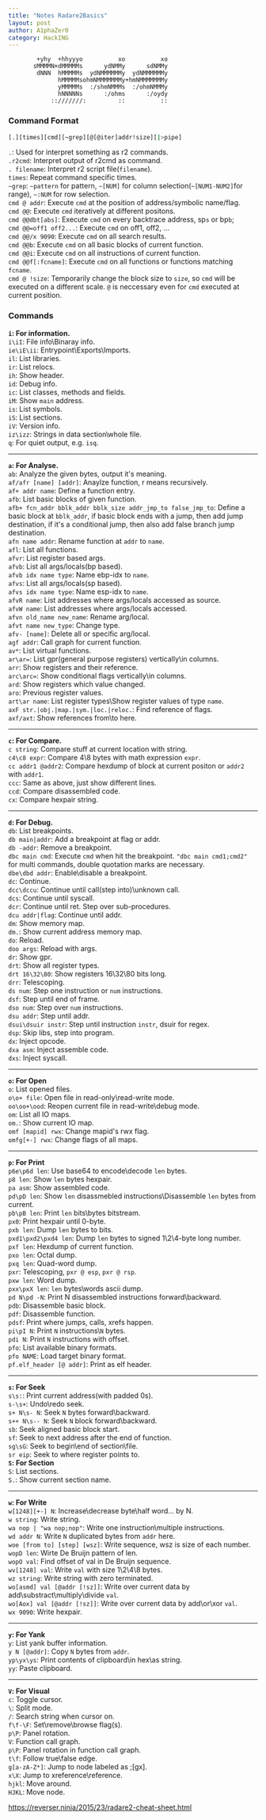 ```yaml
---
title: "Notes Radare2Basics"
layout: post
author: A1phaZer0
category: HackING
---
```


            +yhy  +hhyyyo          xo          xo
           sMMMMN+dMMMMMs      ydNMMy      sdNMMy
            dNNN  hMMMMMs  ydNMMMMMMy  ydNMMMMMMy
                  hMMMMMsohmNMMMMMMMy+hmNMMMMMMMy
                  yMMMMMs  :/shmNMMMs  :/ohmNMMMy
                  hNNNNNs      :/ohms      :/oydy
                ::///////:         ::          ::
		

<!--more-->
### Command Format ###
```bash
[.][times][cmd][~grep][@[@iter]addr!size][|>pipe]
```  
`.`: Used for interpret something as r2 commands.   
`.r2cmd`: Interpret output of r2cmd as command.  
`. filename`: Interpret r2 script file(`filename`).   
`times`: Repeat command specific times.  
`~grep`: `~pattern` for pattern, `~[NUM]` for column selection(`~[NUM1-NUM2]`for range), `~:NUM` for row selection.   
`cmd @ addr`: Execute `cmd` at the position of address/symbolic name/flag.   
`cmd @@`: Execute `cmd` iteratively at different positons.   
`cmd @@dbt[abs]`: Execute `cmd` on every backtrace address, sp`s` or bp`b`;   
`cmd @@=off1 off2...`: Execute `cmd` on off1, off2, ...    
`cmd @@/x 9090`: Execute `cmd` on all search results.   
`cmd @@b`: Execute `cmd` on all basic blocks of current function.   
`cmd @@i`: Execute `cmd` on all instructions of current function.   
`cmd @@f[:fcname]`: Execute `cmd` on all functions or functions matching `fcname`.   
`cmd @ !size`: Temporarily change the block size to `size`, so `cmd` will be executed on a different scale. `@` is neccessary even for `cmd` executed at current position.   
### Commands ###
**`i`: For information.**  
`i\iI`: File info\Binaray info.   
`ie\iE\ii`: Entrypoint\Exports\Imports.   
`il`: List libraries.   
`ir`: List relocs.   
`ih`: Show header.   
`id`: Debug info.   
`ic`: List classes, methods and fields.   
`iM`: Show `main` address.   
`is`: List symbols.   
`iS`: List sections.   
`iV`: Version info.   
`iz\izz`: Strings in data section\whole file.   
`q`: For quiet output, e.g. `isq`.   

---  

**`a`: For Analyse.**   
`ab`: Analyze the given bytes, output it's meaning.   
`af/afr [name] [addr]`: Anaylze function, r means recursively.   
`af+ addr name`: Define a function entry.   
`afb`: List basic blocks of given function.  
`afb+ fcn_addr bblk_addr bblk_size addr_jmp_to false_jmp_to`: Define a basic block at `bblk_addr`, if basic block ends with a jump, then add jump destination, if it's a conditional jump, then also add false branch jump destination.  
`afn name addr`: Rename function at `addr` to `name`.  
`afl`: List all functions.   
`afvr`: List register based args.  
`afvb`: List all args/locals(bp based).   
`afvb idx name type`: Name ebp-idx to `name`.  
`afvs`: List all args/locals(sp based).   
`afvs idx name type`: Name esp-idx to `name`.   
`afvR name`: List addresses where args/locals accessed as source.  
`afvW name`: List addresses where args/locals accessed.  
`afvn old_name new_name`: Rename arg/local.   
`afvt name new_type`: Change type.  
`afv- [name]`: Delete all or specific arg/local.  
`agf addr`: Call graph for current function.  
`av*`: List virtual functions.  
`ar\ar=`: List gpr(general purpose registers) vertically\in columns.  
`arr`: Show registers and their reference.  
`arc\arc=`: Show conditional flags vertically\in columns.  
`ard`: Show registers which value changed.  
`aro`: Previous register values.   
`art\ar name`: List register types\Show register values of type `name`.  
`axF str.|obj.|map.|sym.|loc.|reloc.`: Find reference of flags.  
`axf/axt`: Show references from\to here.  

---

**`c`: For Compare.**   
`c string`: Compare stuff at current location with string.   
`c4\c8 expr`: Compare 4\8 bytes with math expression `expr`.  
`cc addr1 @addr2`: Compare hexdump of block at current positon or `addr2` with `addr1`.   
`ccc`: Same as above, just show different lines.   
`ccd`: Compare disassembled code.   
`cx`: Compare hexpair string.   

---

**`d`: For Debug.**   
`db`: List breakpoints.   
`db main|addr`: Add a breakpoint at flag or addr.   
`db -addr`: Remove a breakpoint.   
`dbc main cmd`: Execute `cmd` when hit the breakpoint. `"dbc main cmd1;cmd2"` for multi commands, double quotation marks are necessary.   
`dbe\dbd addr`: Enable\disable a breakpoint.   
`dc`: Continue.   
`dcc\dccu`: Continue until call(step into)\unknown call.   
`dcs`: Continue until syscall.   
`dcr`: Continue until ret. Step over sub-procedures.   
`dcu addr|flag`: Continue until addr.   
`dm`: Show memory map.   
`dm.`: Show current address memory map.   
`do`: Reload.    
`doo args`: Reload with args.   
`dr`: Show gpr.  
`drt`: Show all register types.  
`drt 16\32\80`: Show registers 16\32\80 bits long.  
`drr`: Telescoping.  
`ds num`: Step one instruction or `num` instructions.   
`dsf`: Step until end of frame.    
`dso num`: Step over `num` instructions.   
`dsu addr`: Step until addr.   
`dsui\dsuir instr`: Step until instruction `instr`, dsuir for regex.   
`dsp`: Skip libs, step into program.   
`dx`: Inject opcode.   
`dxa asm`: Inject assemble code.   
`dxs`: Inject syscall.    

---

**`o`: For Open**   
`o`: List opened files.   
`o\o+ file`: Open file in read-only\read-write mode.   
`oo\oo+\ood`: Reopen current file in read-write\debug mode.   
`om`: List all IO maps.   
`om.`: Show current IO map.  
`omf [mapid] rwx`: Change mapid's rwx flag.   
`omfg[+-] rwx`: Change flags of all maps.   

---

**`p`: For Print**   
`p6e\p6d len`: Use base64 to encode\decode `len` bytes.   
`p8 len`: Show `len` bytes hexpair.   
`pa asm`: Show assembled code.   
`pd\pD len`: Show `len` disassmebled instructions\Disassemble `len` bytes from current.   
`pb\pB len`: Print `len` bits\bytes bitstream.   
`px0`: Print hexpair until 0-byte.   
`pxb len`: Dump `len` bytes to bits.   
`pxd1\pxd2\pxd4 len`: Dump `len` bytes to signed 1\2\4-byte long number.   
`pxf len`: Hexdump of current function.   
`pxo len`: Octal dump.   
`pxq len`: Quad-word dump.   
`pxr`: Telescoping, `pxr @ esp`, `pxr @ rsp`.  
`pxw len`: Word dump.    
`pxx\pxX len`: `len` bytes\words ascii dump.   
`pd N\pd -N`: Print N disassembled instructions forward\backward.   
`pdb`: Disassemble basic block.   
`pdf`: Disassemble function.   
`pdsf`: Print where jumps, calls, xrefs happen.   
`pi\pI N`: Print `N` instructions\\`N` bytes.  
`pdi N`: Print `N` instructions with offset.   
`pfo`: List available binary formats.   
`pfo NAME`: Load target binary format.   
`pf.elf_header [@ addr]`: Print as elf header.   

---

**`s`: For Seek**   
`s\s:`: Print current address(with padded 0s).   
`s-\s+`: Undo\redo seek.   
`s+ N\s- N`: Seek `N` bytes forward\backward.   
`s++ N\s-- N`: Seek `N` block forward\backward.   
`sb`: Seek aligned basic block start.   
`sf`: Seek to next address after the end of function.   
`sg\sG`: Seek to begin\end of section\file.   
`sr eip`: Seek to where register points to.   
**`S`: For Section**   
`S`: List sections.   
`S.`: Show current section name.   

---

**`w`: For Write**   
`w[1248][+-] N`: Increase\decrease byte\half word\... by N.   
`w string`: Write string.   
`wa nop | "wa nop;nop"`: Write one instruction\multiple instructions.   
`wd addr N`: Write `N` duplicated bytes from `addr` here.   
`woe [from to] [step] [wsz]`: Write sequence, wsz is size of each number.   
`wopD len`: Wirte De Bruijn pattern of len.    
`wopO val`: Find offset of val in De Bruijn sequence.   
`wv[1248] val`: Write `val` with size 1\2\4\8 bytes.  
`wz string`: Write string with zero terminated.   
`wo[asmd] val [@addr [!sz]]`: Write over current data by add\substract\multiply\divide `val`.   
`wo[Aox] val [@addr [!sz]]`: Write over current data by add\or\xor `val`.   
`wx 9090`: Write hexpair.   

---

**`y`: For Yank**   
`y`: List yank buffer information.   
`y N [@addr]`: Copy `N` bytes from `addr`.   
`yp\yx\ys`: Print contents of clipboard\in hex\as string.   
`yy`: Paste clipboard.   

---

**`V`: For Visual**   
`c`: Toggle cursor.   
`\`: Split mode.   
`/`: Search string when cursor on.   
`f\f-\F`: Set\remove\browse flag(s).   
`p\P`: Panel rotation.   
`V`: Function call graph.   
`p\P`: Panel rotation in function call graph.   
`t\f`: Follow true\false edge.   
`g[a-zA-Z*]`: Jump to node labeled as ;[gx].  
`x\X`: Jump to xreference\reference.   
`hjkl`: Move around.   
`HJKL`: Move node.   


https://reverser.ninja/2015/23/radare2-cheat-sheet.html
